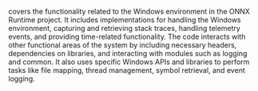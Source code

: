 covers the functionality related to the Windows environment in the ONNX Runtime project. It includes implementations for handling the Windows environment, capturing and retrieving stack traces, handling telemetry events, and providing time-related functionality. The code interacts with other functional areas of the system by including necessary headers, dependencies on libraries, and interacting with modules such as logging and common. It also uses specific Windows APIs and libraries to perform tasks like file mapping, thread management, symbol retrieval, and event logging.